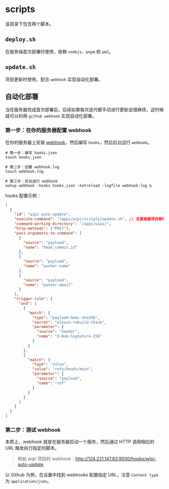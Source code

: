 # scripts

该目录下包含两个脚本。

## `deploy.sh`

在服务端首次部署时使用，依赖 `nodejs`、`pnpm` 和 `pm2`。

## `update.sh`

项目更新时使用，配合 `webhook` 实现自动化部署。

## 自动化部署

当在服务器完成首次部署后，后续如果每次迭代都手动进行更新会很麻烦，这时候就可以利用 `github webhook` 实现自动化部署。

### 第一步：在你的服务器配置 webhook

在你的服务器上安装 [webhook](https://github.com/adnanh/webhook/blob/master/docs/Hook-Examples.md#incoming-github-webhook)，然后编写 `hooks`，然后后台运行 `webhook`。

```shell
# 第一步：编写 hooks.json
touch hooks.json

# 第二步：创建 webhook.log
touch webhook.log

# 第三步：后台运行 webhook
nohup webhook -hooks hooks.json -hotreload -logfile webhook.log &
```

hooks 配置示例：

```json
[
  {
    "id": "wipi-auto-update",
    "execute-command": "/apps/wipi/scripts/update.sh", // 注意根据项目修改脚本路径
    "command-working-directory": "/apps/wipi/",
    "http-methods": ["POST"],
    "pass-arguments-to-command": [
      {
        "source": "payload",
        "name": "head_commit.id"
      },
      {
        "source": "payload",
        "name": "pusher.name"
      },
      {
        "source": "payload",
        "name": "pusher.email"
      }
    ],
    "trigger-rule": {
      "and": [
        {
          "match": {
            "type": "payload-hmac-sha256",
            "secret": "please-rebuild-think",
            "parameter": {
              "source": "header",
              "name": "X-Hub-Signature-256"
            }
          }
        },
        {
          "match": {
            "type": "value",
            "value": "refs/heads/main",
            "parameter": {
              "source": "payload",
              "name": "ref"
            }
          }
        }
      ]
    }
  }
]
```

### 第二步：测试 webhook

本质上，webhook 就是在服务器启动一个服务，然后通过 HTTP 调用相应的 URL 触发执行指定的脚本。

> 例如 wipi 项目的 webhook：http://124.221.147.83:9000/hooks/wipi-auto-update

以 Github 为例，在设置中找到 webhooks 配置指定 URL，注意 `Content type` 为 `application/json`。
